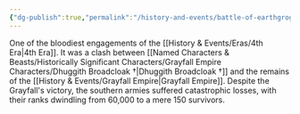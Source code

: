 ```yaml
---
{"dg-publish":true,"permalink":"/history-and-events/battle-of-earthgrog/","noteIcon":"","created":"2024-09-06T12:50:19.801+01:00","updated":"2024-12-13T17:46:30.506+00:00"}
---
```


One of the bloodiest engagements of the [[History & Events/Eras/4th Era\|4th Era]]. It was a clash between [[Named Characters & Beasts/Historically Significant  Characters/Grayfall Empire Characters/Dhuggith Broadcloak †\|Dhuggith Broadcloak †]] and the remains of the [[History & Events/Grayfall Empire\|Grayfall Empire]]. Despite the Grayfall's victory, the southern armies suffered catastrophic losses, with their ranks dwindling from 60,000 to a mere 150 survivors. 